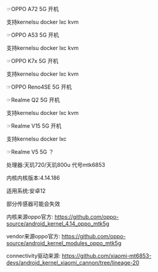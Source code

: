 ☞OPPO A72 5G  开机  

支持kernelsu docker  lxc   kvm


☞OPPO A53 5G  开机  

支持kernelsu docker  lxc   kvm

☞OPPO K7x 5G  开机

支持kernelsu docker  lxc   kvm


☞OPPO Reno4SE 5G 开机


☞Realme Q2 5G  开机 

支持kernelsu docker  lxc  kvm


☞Realme V15 5G 开机 

支持kernelsu docker  lxc


☞Realme V5 5G ？

处理器:天玑720/天玑800u 代号mtk6853

内核内核版本:4.14.186

适用系统:安卓12


部分传感器可能会失效

内核来源oppo官方:
https://github.com/oppo-source/android_kernel_4.14_oppo_mtk5g

vendor来源oppo官方:
https://github.com/oppo-source/android_kernel_modules_oppo_mtk5g

connectivity驱动来源:
https://github.com/xiaomi-mt6853-devs/android_kernel_xiaomi_cannon/tree/lineage-20
